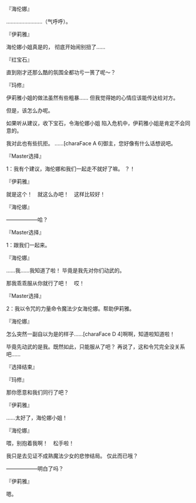 『海伦娜』

……………………（气呼呼）。

『伊莉雅』

海伦娜小姐真是的，
彻底开始闹别扭了……

『红宝石』

直到刚才还那么酷的氛围全都功亏一篑了呢～？

『玛修』

伊莉雅小姐的做法虽然有些粗暴……
但我觉得她的心情应该能传达给对方。

但是，该怎么办呢。

如果听从建议，收下宝石，令海伦娜小姐
陷入危机中，伊莉雅小姐是肯定不会同意的。

我对此也有些抗拒。
……[charaFace A 6]御主，您好像有什么话想说吧。

『Master选择』

1：我有个建议，海伦娜和我们一起走不就好了嘛。
？！

『伊莉雅』

就是这个！　就这么办吧！　这样比较好！

『海伦娜』

——————哈？

『Master选择』

1：跟我们一起来。

『海伦娜』

……我……我知道了啦！
毕竟是我先对你们动武的。

那我乖乖服从你就行了吧！　哎！

『Master选择』

2：我以令咒的力量命令魔法少女海伦娜。帮助伊莉雅。

『海伦娜』

怎么突然一副自以为是的样子……[charaFace D 4]啊啊，知道啦知道啦！

毕竟先动武的是我。既然如此，只能服从了吧？
再说了，这和令咒完全没关系吧……

『选择结束』

『玛修』

那你愿意和我们同行了吧？

『伊莉雅』

……太好了，海伦娜小姐！

『海伦娜』

喂，别抱着我啊！　松手啦！

我只是去见证不成熟魔法少女的悲惨结局。
仅此而已哦？

——————明白了吗？

『伊莉雅』

嗯。

